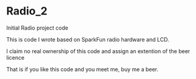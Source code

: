 Radio_2
=======

Initial Radio project code

This is code I wrote based on SparkFun radio hardware and LCD.

I claim no real ownership of this code and assign an extention of the beer licence

That is if you like this code and you meet me, buy me a beer.

